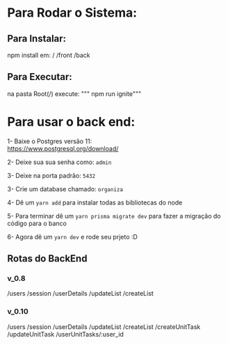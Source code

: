 # Para Rodar o Sistema:

## Para Instalar:
npm install em:
/
/front
/back

## Para Executar:
na pasta Root(/) execute:
""" npm run ignite"""

# Para usar o back end:

1- Baixe o Postgres versão 11:  
https://www.postgresql.org/download/

2- Deixe sua sua senha como: `admin`

3- Deixe na porta padrão: `5432`

3- Crie um database chamado: `organiza` 

4- Dê um `yarn add` para instalar todas as bibliotecas do node
 
5- Para terminar dê um `yarn prisma migrate dev` para fazer a migração do código para o banco

6- Agora dê um `yarn dev` e rode seu prjeto :D 

## Rotas do BackEnd
### v_0.8
/users
/session
/userDetails
/updateList
/createList

### v_0.10
/users
/session
/userDetails
/updateList
/createList
/createUnitTask
/updateUnitTask
/userUnitTasks/:user_id
